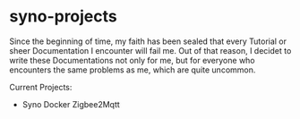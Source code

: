 # syno-projects

Since the beginning of time, my faith has been sealed that every Tutorial or sheer Documentation I encounter will fail me.
Out of that reason, I decidet to write these Documentations not only for me, but for everyone who encounters the same problems as me, which are quite uncommon.

Current Projects:
- Syno Docker Zigbee2Mqtt
